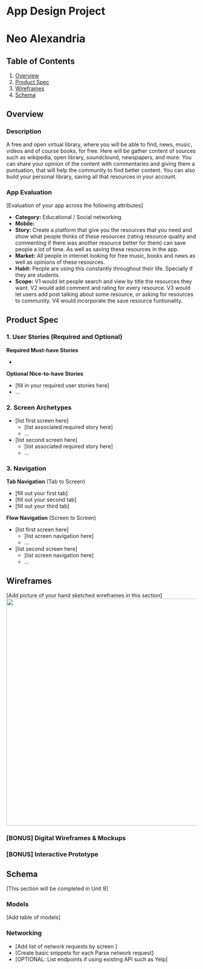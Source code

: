 App Design Project
===

# Neo Alexandria

## Table of Contents
1. [Overview](#Overview)
1. [Product Spec](#Product-Spec)
1. [Wireframes](#Wireframes)
2. [Schema](#Schema)

## Overview
### Description
A free and open virtual library, where you will be able to find, news, music, videos and of course books, for free. Here will be gather content of sources such as wikipedia, open library, soundclound, newspapers, and more. You can share your opinion of the content with commentaries and giving them a puntuation, that will help the community to find better content. You can also build your personal library, saving all that resources in your account.

### App Evaluation
[Evaluation of your app across the following attributes]
- **Category:** Educational / Social networking
- **Mobile:** 
- **Story:** Create a platform that give you the resources that you need and show what people thinks of these resources (rating resource quality and commenting if there was another resource better for them) can save people a lot of time. As well as saving these resources in the app.
- **Market:** All people in internet looking for free music, books and news as well as opinions of these resources.
- **Habit:** People are using this constantly throughout their life. Specially if they are students.
- **Scope:** V1 would let people search and view by title the resources they want. V2 would add comment and rating for every resource. V3 would let users add post talking about some resource, or asking for resources to community. V4 would incorporate the save resource funtionality. 

## Product Spec

### 1. User Stories (Required and Optional)

**Required Must-have Stories**

* 

**Optional Nice-to-have Stories**

* [fill in your required user stories here]
* ...

### 2. Screen Archetypes

* [list first screen here]
   * [list associated required story here]
   * ...
* [list second screen here]
   * [list associated required story here]
   * ...

### 3. Navigation

**Tab Navigation** (Tab to Screen)

* [fill out your first tab]
* [fill out your second tab]
* [fill out your third tab]

**Flow Navigation** (Screen to Screen)

* [list first screen here]
   * [list screen navigation here]
   * ...
* [list second screen here]
   * [list screen navigation here]
   * ...

## Wireframes
[Add picture of your hand sketched wireframes in this section]
<img src="YOUR_WIREFRAME_IMAGE_URL" width=600>

### [BONUS] Digital Wireframes & Mockups

### [BONUS] Interactive Prototype

## Schema 
[This section will be completed in Unit 9]
### Models
[Add table of models]
### Networking
- [Add list of network requests by screen ]
- [Create basic snippets for each Parse network request]
- [OPTIONAL: List endpoints if using existing API such as Yelp]
